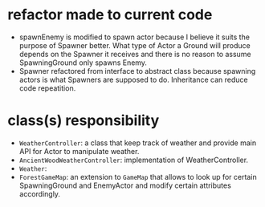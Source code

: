 # refactor made to current code
- spawnEnemy is modified to spawn actor because I believe it suits the purpose of Spawner better. What type of Actor a Ground will produce depends on the Spawner it receives and there is no reason to assume SpawningGround only spawns Enemy.
- Spawner refactored from interface to abstract class because spawning actors is what Spawners are supposed to do. Inheritance can reduce code repeatition.
# class(s) responsibility
- `WeatherController`: a class that keep track of weather and provide main API for Actor to manipulate weather.
- `AncientWoodWeatherController`: implementation of WeatherController.
- `Weather`: 
- `ForestGameMap`: an extension to `GameMap` that allows to look up for certain SpawningGround and EnemyActor and modify certain attributes accordingly.